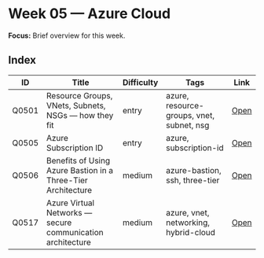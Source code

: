 # Week 05 — Azure Cloud

**Focus:** Brief overview for this week.

## Index
| ID | Title | Difficulty | Tags | Link |
|---|---|---|---|---|
| Q0501 | Resource Groups, VNets, Subnets, NSGs — how they fit | entry | azure, resource-groups, vnet, subnet, nsg | [Open](questions/Q0501-azure-rg-vnet-subnet-nsg.md) |
| Q0505 | Azure Subscription ID | entry | azure, subscription-id | [Open](questions/Q0505-azure-subcription-id.md) |
| Q0506 | Benefits of Using Azure Bastion in a Three-Tier Architecture | medium | azure-bastion, ssh, three-tier | [Open](questions/Q0506-azure-AzureBastion.md) |
| Q0517 | Azure Virtual Networks — secure communication architecture | medium | azure, vnet, networking, hybrid-cloud | [Open](questions/Q0517-azure-virtual-networks.md) |
